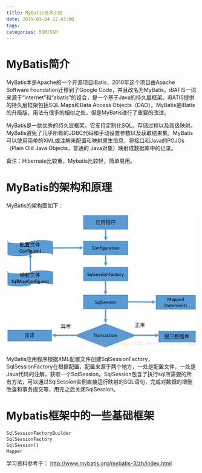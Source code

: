 ```yaml
---
title: MyBatis技术小结
date: 2019-03-04 22:43:00
tags:
categories: SSM/SSH
---
```


# MyBatis简介

MyBatis本是Apache的一个开源项目iBatis，2010年这个项目由Apache Software Foundation迁移到了Google Code，并且改名为MyBatis。iBATIS一词来源于“internet”和“abatis”的组合，是一个基于Java的持久层框架。iBATIS提供的持久层框架包括SQL Maps和Data Access Objects（DAO）。MyBatis是iBatis的升级版，用法有很多的相似之处，但是MyBatis进行了重要的改进。

MyBatis是一款优秀的持久层框架，它支持定制化SQL、存储过程以及高级映射。MyBatis避免了几乎所有的JDBC代码和手动设置参数以及获取结果集。MyBatis可以使用简单的XML或注解来配置和映射原生信息，将接口和Java的POJOs（Plain Old Java Objects，普通的 Java对象）映射成数据库中的记录。

备注：Hibernate比较重，Mybatis比较轻，简单易用。

# MyBatis的架构和原理

MyBatis的架构图如下：

![](/images/java_mybatis_1_1.png)

MyBatis应用程序根据XML配置文件创建SqlSessionFactory，SqlSessionFactory在根据配置，配置来源于两个地方，一处是配置文件，一处是Java代码的注解，获取一个SqlSession。SqlSession包含了执行sql所需要的所有方法，可以通过SqlSession实例直接运行映射的SQL语句，完成对数据的增删改查和事务提交等，用完之后关闭SqlSession。

# Mybatis框架中的一些基础框架

    SqlSessionFactoryBuilder
    SqlSessionFactory
    SqlSession()
    Mapper

学习资料参考于：
http://www.mybatis.org/mybatis-3/zh/index.html
